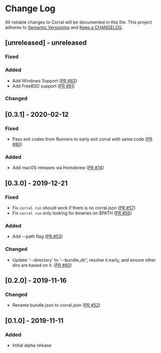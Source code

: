 # Change Log

All notable changes to Corral will be documented in this file. This project adheres to [Semantic Versioning](http://semver.org/) and [Keep a CHANGELOG](http://keepachangelog.com/).

## [unreleased] - unreleased

### Fixed


### Added

- Add Windows Support ([PR #83](https://github.com/ponylang/corral/pull/83))
- Add FreeBSD support ([PR #91](https://github.com/ponylang/corral/pull/91))

### Changed


## [0.3.1] - 2020-02-12

### Fixed

- Pass exit codes from Runners to early exit corral with same code ([PR #80](https://github.com/ponylang/corral/pull/80))

### Added

- Add macOS releases via Homebrew ([PR #74](https://github.com/ponylang/corral/pull/74))

## [0.3.0] - 2019-12-21

### Fixed

- Fix `corral run` should work if there is no corral.json ([PR #57](https://github.com/ponylang/corral/pull/57))
- Fix `corral run` only looking for binaries on $PATH ([PR #56](https://github.com/ponylang/corral/pull/56))

### Added

- Add --path flag ([PR #53](https://github.com/ponylang/corral/pull/53))

### Changed

- Update '--directory' to '--bundle_dir', resolve it early, and ensure other dirs are based on it. ([PR #60](https://github.com/ponylang/corral/pull/60))

## [0.2.0] - 2019-11-16

### Changed

- Rename bundle.json to corral.json ([PR #52](https://github.com/ponylang/corral/pull/52))

## [0.1.0] - 2019-11-11

### Added

- Initial alpha release

